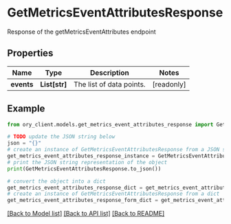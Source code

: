 # GetMetricsEventAttributesResponse

Response of the getMetricsEventAttributes endpoint

## Properties

Name | Type | Description | Notes
------------ | ------------- | ------------- | -------------
**events** | **List[str]** | The list of data points. | [readonly] 

## Example

```python
from ory_client.models.get_metrics_event_attributes_response import GetMetricsEventAttributesResponse

# TODO update the JSON string below
json = "{}"
# create an instance of GetMetricsEventAttributesResponse from a JSON string
get_metrics_event_attributes_response_instance = GetMetricsEventAttributesResponse.from_json(json)
# print the JSON string representation of the object
print(GetMetricsEventAttributesResponse.to_json())

# convert the object into a dict
get_metrics_event_attributes_response_dict = get_metrics_event_attributes_response_instance.to_dict()
# create an instance of GetMetricsEventAttributesResponse from a dict
get_metrics_event_attributes_response_form_dict = get_metrics_event_attributes_response.from_dict(get_metrics_event_attributes_response_dict)
```
[[Back to Model list]](../README.md#documentation-for-models) [[Back to API list]](../README.md#documentation-for-api-endpoints) [[Back to README]](../README.md)


